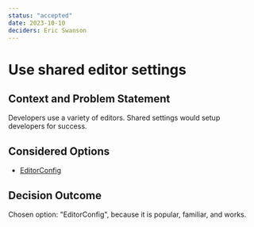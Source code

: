 ```yaml
---
status: "accepted"
date: 2023-10-10
deciders: Eric Swanson
---
```

# Use shared editor settings

## Context and Problem Statement

Developers use a variety of editors. Shared settings would setup developers for success.

## Considered Options

* [EditorConfig](https://editorconfig.org/)

## Decision Outcome

Chosen option: "EditorConfig", because it is popular, familiar, and works.
